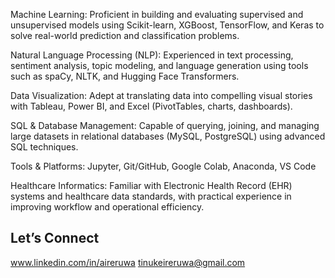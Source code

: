 
Machine Learning: Proficient in building and evaluating supervised and unsupervised models using Scikit-learn, XGBoost, TensorFlow, and Keras to solve real-world prediction and classification problems.

Natural Language Processing (NLP): Experienced in text processing, sentiment analysis, topic modeling, and language generation using tools such as spaCy, NLTK, and Hugging Face Transformers.

Data Visualization: Adept at translating data into compelling visual stories with Tableau, Power BI, and Excel (PivotTables, charts, dashboards).

SQL & Database Management: Capable of querying, joining, and managing large datasets in relational databases (MySQL, PostgreSQL) using advanced SQL 
techniques.

Tools & Platforms: Jupyter, Git/GitHub, Google Colab, Anaconda, VS Code

Healthcare Informatics: Familiar with Electronic Health Record (EHR) systems and healthcare data standards, with practical experience in improving workflow and operational efficiency.

Let’s Connect
---
www.linkedin.com/in/aireruwa
tinukeireruwa@gmail.com



